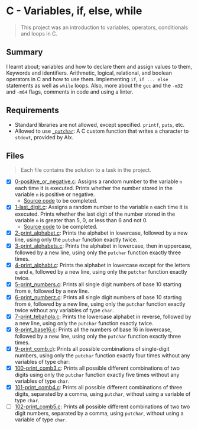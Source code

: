 # C - Variables, if, else, while

> This project was an introduction to variables, operators, conditionals and loops in C.

## Summary

I learnt about; variables and how to declare them and assign values to them, Keywords and identifiers. Arithmetic, logical, relational, and boolean operators in C and how to use them. Implementing `if`, `if ... else` statements as well as `while` loops. Also, more about the `gcc` and the `-m32` and `-m64` flags, comments in code and using a linter.

## Requirements

- Standard libraries are not allowed, except specified. `printf`, `puts`, etc.
- Allowed to use [`_putchar`](https://github.com/alx-tools/_putchar.c/blob/master/_putchar.c): A C custom function that writes a character to `stdout`, provided by Alx.

## Files

> Each file contains the solution to a task in the project.

- [x] [0-positive_or_negative.c](https://github.com/Ebube-Ochemba/alx-low_level_programming/blob/master/0x01-variables_if_else_while/0-positive_or_negative.c): Assigns a random number to the variable `n` each time it is executed. Prints whether the number stored in the variable `n` is positive or negative.
	- [Source code](https://github.com/alx-tools/0x01.c/blob/master/0-positive_or_negative_c) to be completed.
- [x] [1-last_digit.c](https://github.com/Ebube-Ochemba/alx-low_level_programming/blob/master/0x01-variables_if_else_while/1-last_digit.c): Assigns a random number to the variable `n` each time it is executed. Prints whether the last digit of the number stored in the variable `n` is greater than 5, 0, or less than 6 and not 0.
	- [Source code](https://intranet.alxswe.com/rltoken/rud8wr5x6VWeahUtd5P14A) to be completed.
- [x] [2-print_alphabet.c](https://github.com/Ebube-Ochemba/alx-low_level_programming/blob/master/0x01-variables_if_else_while/2-print_alphabet.c): Prints the alphabet in lowercase, followed by a new line, using only the `putchar` function exactly twice.
- [x] [3-print_alphabets.c](https://github.com/Ebube-Ochemba/alx-low_level_programming/blob/master/0x01-variables_if_else_while/3-print_alphabets.c): Prints the alphabet in lowercase, then in uppercase, followed by a new line, using only the `putchar` function exactly three times. 
- [x] [4-print_alphabt.c](https://github.com/Ebube-Ochemba/alx-low_level_programming/blob/master/0x01-variables_if_else_while/4-print_alphabt.c): Prints the alphabet in lowercase except for the letters `q` and `e`, followed by a new line, using only the `putchar` function exactly twice.
- [x] [5-print_numbers.c](https://github.com/Ebube-Ochemba/alx-low_level_programming/blob/master/0x01-variables_if_else_while/5-print_numbers.c): Prints all single digit numbers of base 10 starting from `0`, followed by a new line.
- [x] [6-print_numberz.c](https://github.com/Ebube-Ochemba/alx-low_level_programming/blob/master/0x01-variables_if_else_while/6-print_numberz.c): Prints all single digit numbers of base 10 starting from `0`, followed by a new line, using only the `putchar` function exactly twice without any variables of type `char`.
- [x] [7-print_tebahpla.c](https://github.com/Ebube-Ochemba/alx-low_level_programming/blob/master/0x01-variables_if_else_while/7-print_tebahpla.c): Prints the lowercase alphabet in reverse, followed by a new line, using only the `putchar` function exactly twice.
- [x] [8-print_base16.c](https://github.com/Ebube-Ochemba/alx-low_level_programming/blob/master/0x01-variables_if_else_while/8-print_base16.c): Prints all the numbers of base 16 in lowercase, followed by a new line, using only the `putchar` function exactly three times.
- [x] [9-print_comb.c)](https://github.com/Ebube-Ochemba/alx-low_level_programming/blob/master/0x01-variables_if_else_while/9-print_comb.c): Prints all possible combinations of single-digit numbers, using only the `putchar` function exactly four times without any variables of type char:
- [x] [100-print_comb3.c](https://github.com/Ebube-Ochemba/alx-low_level_programming/blob/master/0x01-variables_if_else_while/100-print_comb3.c): Prints all possible different combinations of two digits using only the `putchar` function exactly five times without any variables of type `char`.
- [x] [101-print_comb4.c](https://github.com/Ebube-Ochemba/alx-low_level_programming/blob/master/0x01-variables_if_else_while/101-print_comb4.c): Prints all possible different combinations of three digits, separated by a comma, using `putchar`, without using a variable of type `char`.
- [ ] [102-print_comb5.c](https://github.com/Ebube-Ochemba/alx-low_level_programming/blob/master/0x01-variables_if_else_while/102-print_comb5.c): Prints all possible different combinations of two two digit numbers, separated by a comma, using `putchar`, without using a variable of type `char`.
